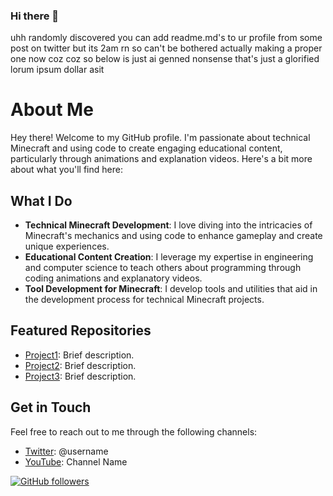 ### Hi there 👋
uhh randomly discovered you can add readme.md's to ur profile from some post on twitter but its 2am rn so can't be bothered actually making a proper one now coz coz so below is just ai genned nonsense that's just a glorified lorum ipsum dollar asit

# About Me

Hey there! Welcome to my GitHub profile. I'm passionate about technical Minecraft and using code to create engaging educational content, particularly through animations and explanation videos. Here's a bit more about what you'll find here:

## What I Do

- **Technical Minecraft Development**: I love diving into the intricacies of Minecraft's mechanics and using code to enhance gameplay and create unique experiences.
- **Educational Content Creation**: I leverage my expertise in engineering and computer science to teach others about programming through coding animations and explanatory videos.
- **Tool Development for Minecraft**: I develop tools and utilities that aid in the development process for technical Minecraft projects.

## Featured Repositories

- [Project1](link): Brief description.
- [Project2](link): Brief description.
- [Project3](link): Brief description.

## Get in Touch

Feel free to reach out to me through the following channels:

- [Twitter](link): @username
- [YouTube](link): Channel Name

[![GitHub followers](https://img.shields.io/github/followers/yourusername?label=Follow&style=social)](link)



<!--
**ncolyer11/ncolyer11** is a ✨ _special_ ✨ repository because its `README.md` (this file) appears on your GitHub profile.

Here are some ideas to get you started:

- 🔭 I’m currently working on ...
- 🌱 I’m currently learning ...
- 👯 I’m looking to collaborate on ...
- 🤔 I’m looking for help with ...
- 💬 Ask me about ...
- 📫 How to reach me: ...
- 😄 Pronouns: ...
- ⚡ Fun fact: ...
-->

